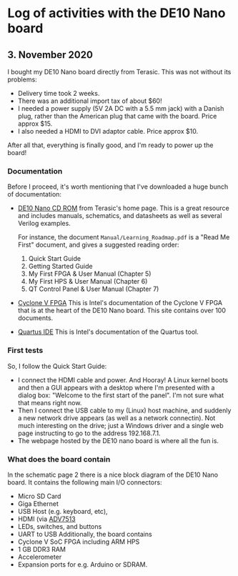 # Log of activities with the DE10 Nano board

## 3. November 2020
I bought my DE10 Nano board directly from Terasic.  This was not without its problems:

* Delivery time took 2 weeks.
* There was an additional import tax of about $60!
* I needed a power supply (5V 2A DC with a 5.5 mm jack) with a Danish plug,
  rather than the American plug that came with the board. Price approx $15.
* I also needed a HDMI to DVI adaptor cable. Price approx $10.

After all that, everything is finally good, and I'm ready to power up the board!

### Documentation
Before I proceed, it's worth mentioning that I've downloaded a huge bunch of documentation:
* [DE10 Nano CD
  ROM](http://download.terasic.com/downloads/cd-rom/de10-nano/DE10-Nano_v.1.3.8_HWrevC_SystemCD.zip)
  from Terasic's home page. This is a great resource and includes manuals,
  schematics, and datasheets as well as several Verilog examples.

  For instance, the document `Manual/Learning_Roadmap.pdf` is a "Read Me First" document, and gives
  a suggested reading order:
  1. Quick Start Guide
  2. Getting Started Guide
  3. My First FPGA & User Manual (Chapter 5)
  4. My First HPS & User Manual (Chapter 6)
  5. QT Control Panel & User Manual (Chapter 7)
* [Cyclone V FPGA](https://www.intel.com/content/www/us/en/programmable/products/fpga/cyclone-series/cyclone-v/support.html)
  This is Intel's documentation of the Cyclone V FPGA that is at the heart of the DE10 Nano board.
  This site contains over 100 documents.
* [Quartus IDE](https://www.intel.com/content/www/us/en/programmable/products/design-software/fpga-design/quartus-prime/user-guides.html)
  This is Intel's documentation of the Quartus tool.


### First tests
So, I follow the Quick Start Guide:
* I connect the HDMI cable and power. And Hooray! A Linux kernel boots and then
  a GUI appears with a desktop where I'm presented with a dialog box: "Welcome
  to the first start of the panel". I'm not sure what that means right now.
* Then I connect the USB cable to my (Linux) host machine, and suddenly a new
  network drive appears (as well as a network connectin). Not much interesting
  on the drive; just a Windows driver and a single web page instructing to go
  to the address 192.168.7.1.
* The webpage hosted by the DE10 nano board is where all the fun is.

### What does the board contain
In the schematic page 2 there is a nice block diagram of the DE10 Nano board.
It contains the following main I/O connectors:
* Micro SD Card
* Giga Ethernet
* USB Host (e.g. keyboard, etc),
* HDMI (via [ADV7513](https://www.analog.com/media/en/technical-documentation/data-sheets/ADV7513.pdf)
* LEDs, switches, and buttons
* UART to USB
Additionally, the board contains
* Cyclone V SoC FPGA including ARM HPS
* 1 GB DDR3 RAM
* Accelerometer
* Expansion ports for e.g. Arduino or SDRAM.

